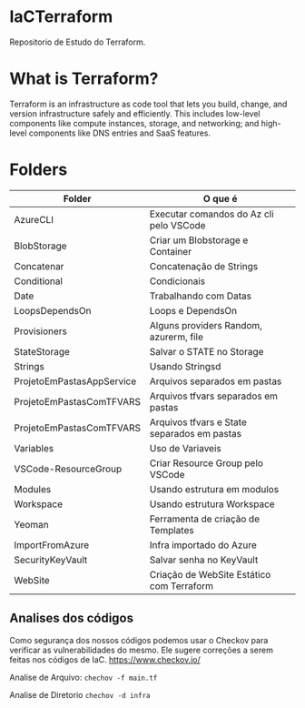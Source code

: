 # IaCTerraform

Repositorio de Estudo do Terraform.


# What is Terraform?
Terraform is an infrastructure as code tool that lets you build, change, and version infrastructure safely and efficiently. This includes low-level components like compute instances, storage, and networking; and high-level components like DNS entries and SaaS features.

# Folders
| Folder  | O que é   |
| ------------ | ------------ |
|AzureCLI| Executar comandos do Az cli pelo VSCode  |
|BlobStorage| Criar um Blobstorage e Container |
|Concatenar| Concatenação de Strings  |
|Conditional| Condicionais  |
|Date| Trabalhando com Datas  |
|LoopsDependsOn| Loops e DependsOn  |
|Provisioners| Alguns providers Random, azurerm, file  |
|StateStorage| Salvar o STATE no Storage  |
|Strings| Usando Stringsd  |
|ProjetoEmPastasAppService| Arquivos separados em pastas   |
|ProjetoEmPastasComTFVARS| Arquivos tfvars separados em pastas  |
|ProjetoEmPastasComTFVARS| Arquivos tfvars e State separados em pastas  |
|Variables| Uso de Variaveis  |
|VSCode-ResourceGroup| Criar Resource Group pelo VSCode  |
|Modules| Usando estrutura em modulos  |
|Workspace| Usando estrutura Workspace  |
|Yeoman| Ferramenta de criação de Templates  |
|ImportFromAzure| Infra importado do Azure|
|SecurityKeyVault| Salvar senha no KeyVault|
|WebSite| Criação de WebSite Estático com Terraform|


## Analises dos códigos
Como segurança dos nossos códigos podemos usar o Checkov para verificar as vulnerabilidades do mesmo.
Ele sugere correções a serem feitas nos códigos de IaC.
https://www.checkov.io/

Analise de Arquivo:
`chechov -f main.tf`

Analise de Diretorio
`chechov -d infra`
